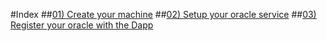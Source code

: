 #Index
##[01) Create your machine](./step01.html)
##[02) Setup your oracle service](./step02.html)
##[03) Register your oracle with the Dapp](./step03.html)